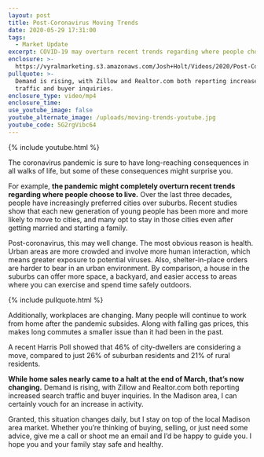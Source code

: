 ```yaml
---
layout: post
title: Post-Coronavirus Moving Trends
date: 2020-05-29 17:31:00
tags:
  - Market Update
excerpt: COVID-19 may overturn recent trends regarding where people choose to live.
enclosure: >-
  https://vyralmarketing.s3.amazonaws.com/Josh+Holt/Videos/2020/Post-Coronavirus+Moving+Trends.mp4
pullquote: >-
  Demand is rising, with Zillow and Realtor.com both reporting increased search
  traffic and buyer inquiries.
enclosure_type: video/mp4
enclosure_time:
use_youtube_image: false
youtube_alternate_image: /uploads/moving-trends-youtube.jpg
youtube_code: 5G2rgVibc64
---
```


{% include youtube.html %}

The coronavirus pandemic is sure to have long-reaching consequences in all walks of life, but some of these consequences might surprise you.&nbsp;

For example, **the pandemic might completely overturn recent trends regarding where people choose to live.** Over the last three decades, people have increasingly preferred cities over suburbs. Recent studies show that each new generation of young people has been more and more likely to move to cities, and many opt to stay in those cities even after getting married and starting a family.&nbsp;

Post-coronavirus, this may well change. The most obvious reason is health. Urban areas are more crowded and involve more human interaction, which means greater exposure to potential viruses. Also, shelter-in-place orders are harder to bear in an urban environment. By comparison, a house in the suburbs can offer more space, a backyard, and easier access to areas where you can exercise and spend time safely outdoors.

{% include pullquote.html %}

Additionally, workplaces are changing. Many people will continue to work from home after the pandemic subsides. Along with falling gas prices, this makes long commutes a smaller issue than it had been in the past.&nbsp;

A recent Harris Poll showed that 46% of city-dwellers are considering a move, compared to just 26% of suburban residents and 21% of rural residents.&nbsp;

**While home sales nearly came to a halt at the end of March, that’s now changing.** Demand is rising, with Zillow and Realtor.com both reporting increased search traffic and buyer inquiries. In the Madison area, I can certainly vouch for an increase in activity.&nbsp;

Granted, this situation changes daily, but I stay on top of the local Madison area market. Whether you’re thinking of buying, selling, or just need some advice, give me a call or shoot me an email and I’d be happy to guide you. I hope you and your family stay safe and healthy.&nbsp;